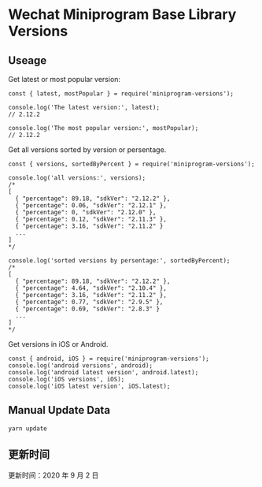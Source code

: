 
# Wechat Miniprogram Base Library Versions

## Useage

Get latest or most popular version:

```;
const { latest, mostPopular } = require('miniprogram-versions');

console.log('The latest version:', latest);
// 2.12.2

console.log('The most popular version:', mostPopular);
// 2.12.2

```

Get all versions sorted by version or persentage.

```
const { versions, sortedByPercent } = require('miniprogram-versions');

console.log('all versions:', versions);
/*
[
  { "percentage": 89.18, "sdkVer": "2.12.2" },
  { "percentage": 0.06, "sdkVer": "2.12.1" },
  { "percentage": 0, "sdkVer": "2.12.0" },
  { "percentage": 0.12, "sdkVer": "2.11.3" },
  { "percentage": 3.16, "sdkVer": "2.11.2" }
  ...
]
*/

console.log('sorted versions by persentage:', sortedByPercent);
/*
[
  { "percentage": 89.18, "sdkVer": "2.12.2" },
  { "percentage": 4.64, "sdkVer": "2.10.4" },
  { "percentage": 3.16, "sdkVer": "2.11.2" },
  { "percentage": 0.77, "sdkVer": "2.9.5" },
  { "percentage": 0.69, "sdkVer": "2.8.3" }
  ...
]
*/
```

Get versions in iOS or Android.

```
const { android, iOS } = require('miniprogram-versions');
console.log('android versions', android);
console.log('android latest version', android.latest);
console.log('iOS versions', iOS);
console.log('iOS latest version', iOS.latest);
```

## Manual Update Data

```
yarn update
```

## 更新时间

更新时间：2020 年 9 月 2 日
